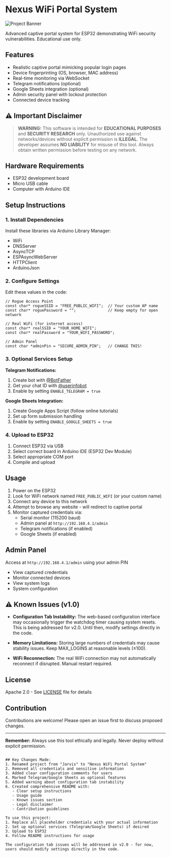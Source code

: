 # Nexus WiFi Portal System

![Project Banner](https://via.placeholder.com/800x200.png?text=Nexus+WiFi+Portal+System)

Advanced captive portal system for ESP32 demonstrating WiFi security vulnerabilities. Educational use only.

## Features

- Realistic captive portal mimicking popular login pages
- Device fingerprinting (OS, browser, MAC address)
- Real-time monitoring via WebSocket
- Telegram notifications (optional)
- Google Sheets integration (optional)
- Admin security panel with lockout protection
- Connected device tracking

## ⚠️ Important Disclaimer

> **WARNING:** This software is intended for **EDUCATIONAL PURPOSES** and **SECURITY RESEARCH** only. Unauthorized use against networks/devices without explicit permission is **ILLEGAL**. The developer assumes **NO LIABILITY** for misuse of this tool. Always obtain written permission before testing on any network.

## Hardware Requirements

- ESP32 development board
- Micro USB cable
- Computer with Arduino IDE

## Setup Instructions

### 1. Install Dependencies
Install these libraries via Arduino Library Manager:
- WiFi
- DNSServer
- AsyncTCP
- ESPAsyncWebServer
- HTTPClient
- ArduinoJson

### 2. Configure Settings
Edit these values in the code:
```arduino
// Rogue Access Point
const char* rogueSSID = "FREE_PUBLIC_WIFI";  // Your custom AP name
const char* roguePassword = "";              // Keep empty for open network

// Real WiFi (for internet access)
const char* realSSID = "YOUR_HOME_WIFI";
const char* realPassword = "YOUR_WIFI_PASSWORD";

// Admin Panel
const char *adminPin = "SECURE_ADMIN_PIN";   // CHANGE THIS!
```

### 3. Optional Services Setup

**Telegram Notifications:**
1. Create bot with [@BotFather](https://t.me/BotFather)
2. Get your chat ID with [@userinfobot](https://t.me/userinfobot)
3. Enable by setting `ENABLE_TELEGRAM = true`

**Google Sheets Integration:**
1. Create Google Apps Script (follow online tutorials)
2. Set up form submission handling
3. Enable by setting `ENABLE_GOOGLE_SHEETS = true`

### 4. Upload to ESP32
1. Connect ESP32 via USB
2. Select correct board in Arduino IDE (ESP32 Dev Module)
3. Select appropriate COM port
4. Compile and upload

## Usage

1. Power on the ESP32
2. Look for WiFi network named `FREE_PUBLIC_WIFI` (or your custom name)
3. Connect any device to this network
4. Attempt to browse any website - will redirect to captive portal
5. Monitor captured credentials via:
   - Serial monitor (115200 baud)
   - Admin panel at `http://192.168.4.1/admin`
   - Telegram notifications (if enabled)
   - Google Sheets (if enabled)

## Admin Panel
Access at `http://192.168.4.1/admin` using your admin PIN
- View captured credentials
- Monitor connected devices
- View system logs
- System configuration

## ⚠️ Known Issues (v1.0)

- **Configuration Tab Instability:** 
  The web-based configuration interface may occasionally trigger the watchdog timer causing system resets. This is being addressed for v2.0. Until then, modify settings directly in the code.

- **Memory Limitations:**
  Storing large numbers of credentials may cause stability issues. Keep MAX_LOGINS at reasonable levels (≤100).

- **WiFi Reconnection:**
  The real WiFi connection may not automatically reconnect if disrupted. Manual restart required.

## License
Apache 2.0 - See [LICENSE](LICENSE) file for details

## Contribution
Contributions are welcome! Please open an issue first to discuss proposed changes.

---
**Remember:** Always use this tool ethically and legally. Never deploy without explicit permission.
```

## Key Changes Made:
1. Renamed project from "Jarvis" to "Nexus WiFi Portal System"
2. Removed all credentials and sensitive information
3. Added clear configuration comments for users
4. Marked Telegram/Google Sheets as optional features
5. Added warning about configuration tab instability
6. Created comprehensive README with:
   - Clear setup instructions
   - Usage guide
   - Known issues section
   - Legal disclaimer
   - Contribution guidelines

To use this project:
1. Replace all placeholder credentials with your actual information
2. Set up optional services (Telegram/Google Sheets) if desired
3. Upload to ESP32
4. Follow README instructions for usage

The configuration tab issues will be addressed in v2.0 - for now, users should modify settings directly in the code.